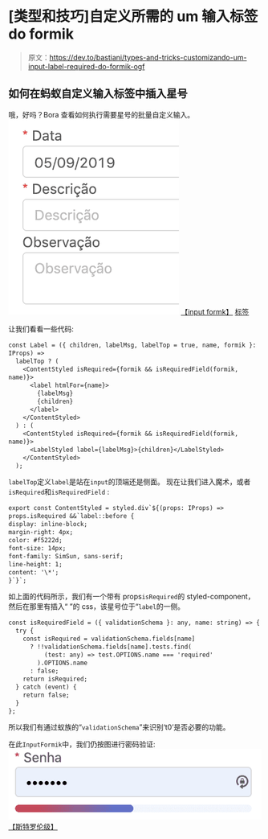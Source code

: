 # [类型和技巧]自定义所需的 um 输入标签 do formik

> 原文：<https://dev.to/bastiani/types-and-tricks-customizando-um-input-label-required-do-formik-ogf>

## 如何在蚂蚁自定义输入标签中插入星号

哦，好吗？Bora 查看如何执行需要星号的批量自定义输入。
[![](img/8f538b5ea7610ee5d21c88325d17bf60.png)](https://res.cloudinary.com/practicaldev/image/fetch/s--hByW3JId--/c_limit%2Cf_auto%2Cfl_progressive%2Cq_auto%2Cw_880/https://www.rafaelbastiani.com/static/required-label.png)
[【input formk】](https://github.com/Bastiani/churras-trinca-front/blob/master/src/components/Input/InputFormik.tsx)
[标签](https://github.com/Bastiani/churras-trinca-front/blob/master/src/components/Label/Label.tsx)

让我们看看一些代码:

```
const Label = ({ children, labelMsg, labelTop = true, name, formik }: IProps) =>
  labelTop ? (
    <ContentStyled isRequired={formik && isRequiredField(formik, name)}>
      <label htmlFor={name}>
        {labelMsg}
        {children}
      </label>
    </ContentStyled>
  ) : (
    <ContentStyled isRequired={formik && isRequiredField(formik, name)}>
      <LabelStyled label={labelMsg}>{children}</LabelStyled>
    </ContentStyled>
  ); 
```

`labelTop`定义`label`是站在`input`的顶端还是侧面。
现在让我们进入魔术，或者`isRequired`和`isRequiredField` :

```
export const ContentStyled = styled.div`${(props: IProps) => props.isRequired &&`label::before {
display: inline-block;
margin-right: 4px;
color: #f5222d;
font-size: 14px;
font-family: SimSun, sans-serif;
line-height: 1;
content: '\*';
}`}`; 
```

如上面的代码所示，我们有一个带有 props`isRequired`的 styled-component，然后在那里有插入“
”的 css，该星号位于“`label`的一侧。

```
const isRequiredField = ({ validationSchema }: any, name: string) => {
  try {
    const isRequired = validationSchema.fields[name]
      ? !!validationSchema.fields[name].tests.find(
          (test: any) => test.OPTIONS.name === 'required'
        ).OPTIONS.name
      : false;
    return isRequired;
  } catch (event) {
    return false;
  }
}; 
```

所以我们有通过蚁族的“`validationSchema`”来识别‘t0’是否必要的功能。

在此`InputFormik`中，我们仍按图进行密码验证:
[![](img/47c7d01201bcdd2c69545b476530f829.png)](https://res.cloudinary.com/practicaldev/image/fetch/s--elUCm1Mj--/c_limit%2Cf_auto%2Cfl_progressive%2Cq_auto%2Cw_880/https://www.rafaelbastiani.com/static/password-stronge.png)
[【斯特罗伦级】](https://res.cloudinary.com/practicaldev/image/fetch/s--elUCm1Mj--/c_limit%2Cf_auto%2Cfl_progressive%2Cq_auto%2Cw_880/https://www.rafaelbastiani.com/static/password-stronge.png)